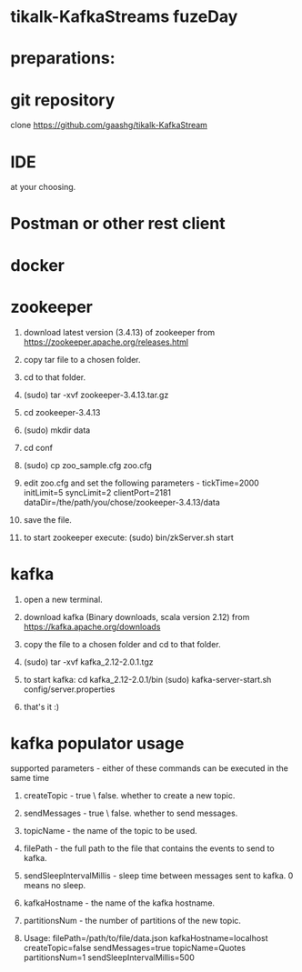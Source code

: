 # tikalk-KafkaStreams fuzeDay

preparations:
=============


git repository
==============
clone https://github.com/gaashg/tikalk-KafkaStream

IDE
===
at your choosing.

Postman or other rest client
============================

docker
=====


zookeeper
=========
1. download latest version (3.4.13) of zookeeper from
https://zookeeper.apache.org/releases.html

2. copy tar file to a chosen folder.

3. cd to that folder.

3. (sudo) tar -xvf zookeeper-3.4.13.tar.gz

4. cd zookeeper-3.4.13

5. (sudo) mkdir data

6. cd conf

7. (sudo) cp zoo_sample.cfg zoo.cfg

8. edit zoo.cfg and set the following parameters -
tickTime=2000
initLimit=5
syncLimit=2
clientPort=2181
dataDir=/the/path/you/chose/zookeeper-3.4.13/data

9. save the file.

10. to start zookeeper execute:
(sudo) bin/zkServer.sh start


kafka
=====
1. open a new terminal.

2. download kafka (Binary downloads, scala version 2.12) from
https://kafka.apache.org/downloads

3. copy the file to a chosen folder and cd to that folder.

4. (sudo) tar -xvf kafka_2.12-2.0.1.tgz

5. to start kafka:
cd kafka_2.12-2.0.1/bin
(sudo) kafka-server-start.sh config/server.properties

6. that's it :)


kafka populator usage
=====================
supported parameters -
either of these commands can be executed in the same time
1. createTopic - true \ false. whether to create a new topic.
2. sendMessages - true \ false. whether to send messages.

3. topicName - the name of the topic to be used.
4. filePath - the full path to the file that contains the events to send to kafka.
5. sendSleepIntervalMillis - sleep time between messages sent to kafka. 0 means no sleep.

6. kafkaHostname - the name of the kafka hostname.
7. partitionsNum - the number of partitions of the new topic.

8. Usage: filePath=/path/to/file/data.json kafkaHostname=localhost createTopic=false sendMessages=true topicName=Quotes partitionsNum=1 sendSleepIntervalMillis=500 


